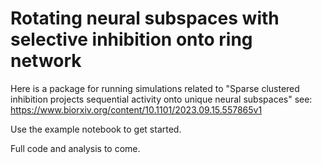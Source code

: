 # Rotating neural subspaces with selective inhibition onto ring network

Here is a package for running simulations related to
"Sparse clustered inhibition projects sequential activity onto unique neural subspaces"
see: https://www.biorxiv.org/content/10.1101/2023.09.15.557865v1

Use the example notebook to get started.

Full code and analysis to come.

